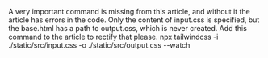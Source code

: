 A very important command is missing from this article, and without it the article has errors in the code. Only the content of input.css is specified, but the base.html has a path to output.css, which is never created. Add this command to the article to rectify that please. 
npx tailwindcss -i ./static/src/input.css -o ./static/src/output.css --watch